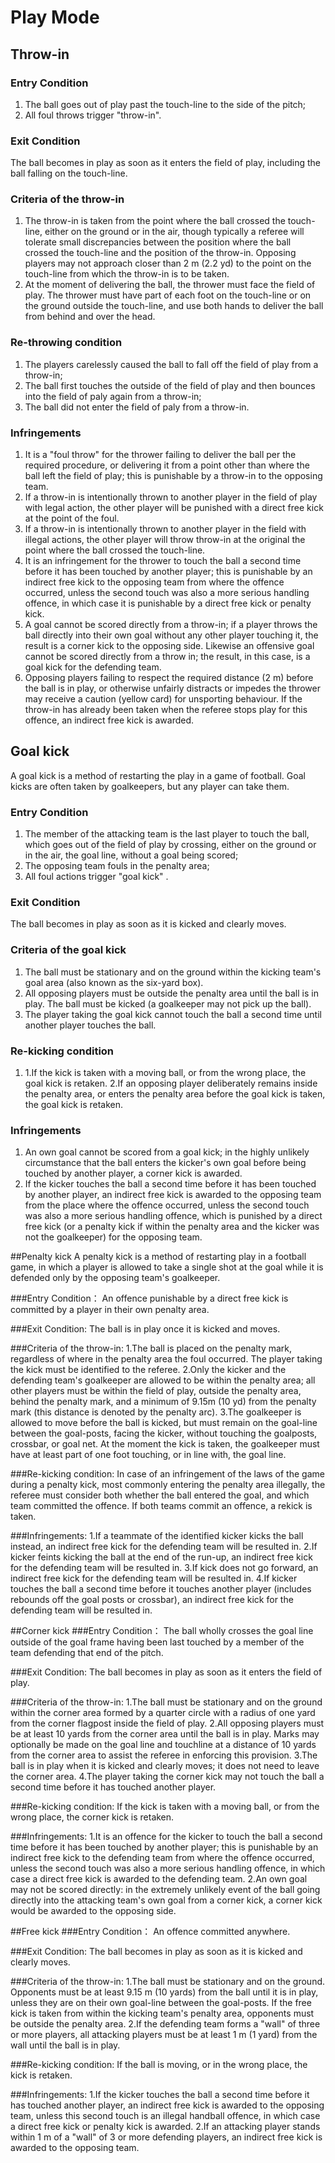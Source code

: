 # Play Mode

## Throw-in

### Entry Condition
1. The ball goes out of play past the touch-line to the side of the pitch;
2. All foul throws trigger "throw-in".

### Exit Condition 
The ball becomes in play as soon as it enters the field of play, including the ball falling on the touch-line.

### Criteria of the throw-in
1. The throw-in is taken from the point where the ball crossed the touch-line, either on the ground or in the air, though typically a referee will tolerate small discrepancies between the position where the ball crossed the touch-line and the position of the throw-in. Opposing players may not approach closer than 2 m (2.2 yd) to the point on the touch-line from which the throw-in is to be taken.
2. At the moment of delivering the ball, the thrower must face the field of play. The thrower must have part of each foot on the touch-line or on the ground outside the touch-line, and use both hands to deliver the ball from behind and over the head.

### Re-throwing condition
1. The players carelessly caused the ball to fall off the field of play from a throw-in;
2. The ball first touches the outside of the field of play and then bounces into the field of paly again from a throw-in;
3. The ball did not enter the field of paly from a throw-in.

### Infringements
1. It is a "foul throw" for the thrower failing to deliver the ball per the required procedure, or delivering it from a point other than where the ball left the field of play; this is punishable by a throw-in to the opposing team.
2. If a throw-in is intentionally thrown to another player in the field of play with legal action, the other player will be punished with a direct free kick at the point of the foul.
3. If a throw-in is intentionally thrown to another player in the field with illegal actions, the other player will throw throw-in at the original the point where the ball crossed the touch-line.
4. It is an infringement for the thrower to touch the ball a second time before it has been touched by another player; this is punishable by an indirect free kick to the opposing team from where the offence occurred, unless the second touch was also a more serious handling offence, in which case it is punishable by a direct free kick or penalty kick.
5. A goal cannot be scored directly from a throw-in; if a player throws the ball directly into their own goal without any other player touching it, the result is a corner kick to the opposing side. Likewise an offensive goal cannot be scored directly from a throw in; the result, in this case, is a goal kick for the defending team.
6. Opposing players failing to respect the required distance (2 m) before the ball is in play, or otherwise unfairly distracts or impedes the thrower may receive a caution (yellow card) for unsporting behaviour. If the throw-in has already been taken when the referee stops play for this offence, an indirect free kick is awarded.


## Goal kick
A goal kick is a method of restarting the play in a game of football. Goal kicks are often taken by goalkeepers, but any player can take them.

### Entry Condition
1. The member of the attacking team is the last player to touch the ball, which goes out of the field of play by crossing, either on the ground or in the air, the goal line, without a goal being scored;
2. The opposing team fouls in the penalty area;
3. All foul actions trigger "goal kick" .

### Exit Condition
The ball becomes in play as soon as it is kicked and clearly moves.

### Criteria of the goal kick
1. The ball must be stationary and on the ground within the kicking team's goal area (also known as the six-yard box). 
2. All opposing players must be outside the penalty area until the ball is in play. The ball must be kicked (a goalkeeper may not pick up the ball).
3. The player taking the goal kick cannot touch the ball a second time until another player touches the ball.

### Re-kicking condition
1. 1.If the kick is taken with a moving ball, or from the wrong place, the goal kick is retaken.
2.If an opposing player deliberately remains inside the penalty area, or enters the penalty area before the goal kick is taken, the goal kick is retaken.

### Infringements
1. An own goal cannot be scored from a goal kick; in the highly unlikely circumstance that the ball enters the kicker's own goal before being touched by another player, a corner kick is awarded.
2. If the kicker touches the ball a second time before it has been touched by another player, an indirect free kick is awarded to the opposing team from the place where the offence occurred, unless the second touch was also a more serious handling offence, which is punished by a direct free kick (or a penalty kick if within the penalty area and the kicker was not the goalkeeper) for the opposing team.


##Penalty kick
A penalty kick is a method of restarting play in a football game, in which a player is allowed to take a single shot at the goal while it is defended only by the opposing team's goalkeeper.

###Entry Condition：
An offence punishable by a direct free kick is committed by a player in their own penalty area.

###Exit Condition: 
The ball is in play once it is kicked and moves.

###Criteria of the throw-in:
1.The ball is placed on the penalty mark, regardless of where in the penalty area the foul occurred. The player taking the kick must be identified to the referee. 
2.Only the kicker and the defending team's goalkeeper are allowed to be within the penalty area; all other players must be within the field of play, outside the penalty area, behind the penalty mark, and a minimum of 9.15m (10 yd) from the penalty mark (this distance is denoted by the penalty arc). 
3.The goalkeeper is allowed to move before the ball is kicked, but must remain on the goal-line between the goal-posts, facing the kicker, without touching the goalposts, crossbar, or goal net. At the moment the kick is taken, the goalkeeper must have at least part of one foot touching, or in line with, the goal line. 

###Re-kicking condition:
In case of an infringement of the laws of the game during a penalty kick, most commonly entering the penalty area illegally, the referee must consider both whether the ball entered the goal, and which team committed the offence. If both teams commit an offence, a rekick is taken.

###Infringements:
1.If a teammate of the identified kicker kicks the ball instead, an indirect free kick for the defending team will be resulted in.
2.If kicker feints kicking the ball at the end of the run-up, an indirect free kick for the defending team will be resulted in.
3.If kick does not go forward, an indirect free kick for the defending team will be resulted in.
4.If kicker touches the ball a second time before it touches another player (includes rebounds off the goal posts or crossbar), an indirect free kick for the defending team will be resulted in.



##Corner kick
###Entry Condition：
The ball wholly crosses the goal line outside of the goal frame having been last touched by a member of the team defending that end of the pitch.

###Exit Condition: 
The ball becomes in play as soon as it enters the field of play.

###Criteria of the throw-in:
1.The ball must be stationary and on the ground within the corner area formed by a quarter circle with a radius of one yard from the corner flagpost inside the field of play.
2.All opposing players must be at least 10 yards from the corner area until the ball is in play. Marks may optionally be made on the goal line and touchline at a distance of 10 yards from the corner area to assist the referee in enforcing this provision.
3.The ball is in play when it is kicked and clearly moves; it does not need to leave the corner area.
4.The player taking the corner kick may not touch the ball a second time before it has touched another player.

###Re-kicking condition:
If the kick is taken with a moving ball, or from the wrong place, the corner kick is retaken.

###Infringements:
1.It is an offence for the kicker to touch the ball a second time before it has been touched by another player; this is punishable by an indirect free kick to the defending team from where the offence occurred, unless the second touch was also a more serious handling offence, in which case a direct free kick is awarded to the defending team.
2.An own goal may not be scored directly: in the extremely unlikely event of the ball going directly into the attacking team's own goal from a corner kick, a corner kick would be awarded to the opposing side.


##Free kick
###Entry Condition：
An offence committed anywhere.

###Exit Condition: 
The ball becomes in play as soon as it is kicked and clearly moves.

###Criteria of the throw-in:
1.The ball must be stationary and on the ground. Opponents must be at least 9.15 m (10 yards) from the ball until it is in play, unless they are on their own goal-line between the goal-posts. If the free kick is taken from within the kicking team's penalty area, opponents must be outside the penalty area.
2.If the defending team forms a "wall" of three or more players, all attacking players must be at least 1 m (1 yard) from the wall until the ball is in play.

###Re-kicking condition:
If the ball is moving, or in the wrong place, the kick is retaken.

###Infringements:
1.If the kicker touches the ball a second time before it has touched another player, an indirect free kick is awarded to the opposing team, unless this second touch is an illegal handball offence, in which case a direct free kick or penalty kick is awarded.
2.If an attacking player stands within 1 m of a "wall" of 3 or more defending players, an indirect free kick is awarded to the opposing team.

